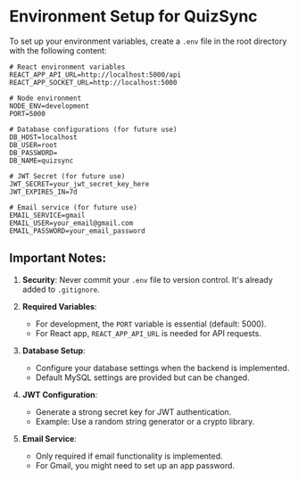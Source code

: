 # Environment Setup for QuizSync

To set up your environment variables, create a `.env` file in the root directory with the following content:

```
# React environment variables
REACT_APP_API_URL=http://localhost:5000/api
REACT_APP_SOCKET_URL=http://localhost:5000

# Node environment
NODE_ENV=development
PORT=5000

# Database configurations (for future use)
DB_HOST=localhost
DB_USER=root
DB_PASSWORD=
DB_NAME=quizsync

# JWT Secret (for future use)
JWT_SECRET=your_jwt_secret_key_here
JWT_EXPIRES_IN=7d

# Email service (for future use)
EMAIL_SERVICE=gmail
EMAIL_USER=your_email@gmail.com
EMAIL_PASSWORD=your_email_password
```

## Important Notes:

1. **Security**: Never commit your `.env` file to version control. It's already added to `.gitignore`.

2. **Required Variables**:
   - For development, the `PORT` variable is essential (default: 5000).
   - For React app, `REACT_APP_API_URL` is needed for API requests.

3. **Database Setup**:
   - Configure your database settings when the backend is implemented.
   - Default MySQL settings are provided but can be changed.

4. **JWT Configuration**:
   - Generate a strong secret key for JWT authentication.
   - Example: Use a random string generator or a crypto library.

5. **Email Service**:
   - Only required if email functionality is implemented.
   - For Gmail, you might need to set up an app password. 